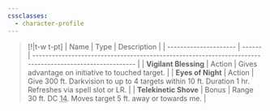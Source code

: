```yaml
---
cssclasses:
  - character-profile
---
```


> [!|t-w t-pt]
| Name                  | Type   | Description                                                                                             |
| --------------------- | ------ | ------------------------------------------------------------------------------------------------------- |
| **Vigilant Blessing** | Action | Gives advantage on initiative to touched target.                                                        |
| **Eyes of Night**     | Action | Give 300 ft. Darkvision to up to 4 targets within 10 ft. Duration 1 hr. Refreshes via spell slot or LR. |
| **Telekinetic Shove** | Bonus  | Range 30 ft. DC <abbr title="8 + PB + Wisdom modifier">14</abbr>. Moves target 5 ft. away or towards me.                                  | 
